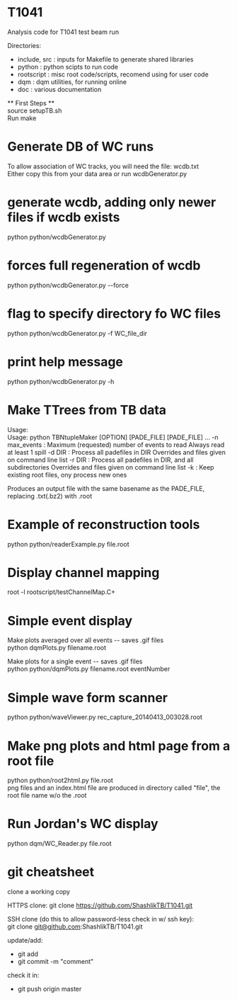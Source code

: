 T1041
=====

Analysis code for T1041 test beam run

Directories:  
- include, src : inputs for Makefile to generate shared libraries
- python       : python scipts to run code
- rootscript   : misc root code/scripts, recomend using for user code
- dqm          : dqm utilities, for running online
- doc          : various documentation


** First Steps **  
source setupTB.sh  
Run make

Generate DB of WC runs 
======================
To allow association of WC tracks, you will need the file: wcdb.txt  
Either copy this from your data area or run wcdbGenerator.py

# generate wcdb, adding only newer files if wcdb exists  
python python/wcdbGenerator.py   
# forces full regeneration of wcdb  
python python/wcdbGenerator.py --force  
# flag to specify directory fo WC files  
python python/wcdbGenerator.py -f WC_file_dir  
# print help message  
python python/wcdbGenerator.py -h  


Make TTrees from TB data
========================
Usage:  
Usage: python TBNtupleMaker [OPTION] [PADE_FILE] [PADE_FILE] ...
      -n max_events  : Maximum (requested) number of events to read
                       Always read at least 1 spill
      -d DIR         : Process all padefiles in DIR
                       Overrides and files given on command line list
      -r DIR         : Process all padefiles in DIR, and all subdirectories
                       Overrides and files given on command line list
      -k             : Keep existing root files, ony process new ones


Produces an output file with the same basename as the PADE_FILE, replacing .txt(.bz2) with .root


Example of reconstruction tools  
===============================  
python python/readerExample.py file.root
 

Display channel mapping  
======================  
root -l rootscript/testChannelMap.C+


Simple event display  
====================  
Make plots averaged over all events -- saves .gif files  
python dqmPlots.py filename.root  

Make plots for a single event -- saves .gif files  
python python/dqmPlots.py filename.root eventNumber  

Simple wave form scanner  
========================  
python python/waveViewer.py rec_capture_20140413_003028.root


Make png plots and html page from a root file
=============================================
python python/root2html.py file.root  
  png files and an index.html file are produced in directory called "file", 
the root file name w/o the .root


Run Jordan's WC display  
=======================  
python dqm/WC_Reader.py file.root




git cheatsheet
==============

clone a working copy

HTTPS clone: git clone https://github.com/ShashlikTB/T1041.git

SSH clone (do this to allow password-less check in w/ ssh key):  
git clone git@github.com:ShashlikTB/T1041.git


update/add:
* git add <file>
* git commit -m "comment"

check it in:
* git push origin master


